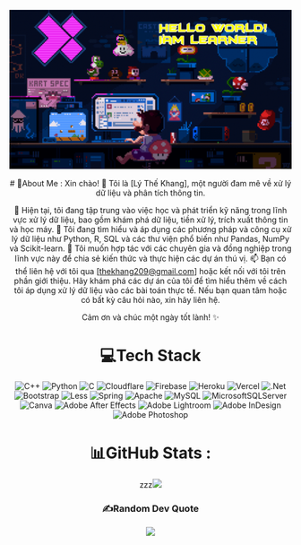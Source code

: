 <div align="center">


![Background GIF](oie_b211dWphLa1R.gif)

<div>
# 💫About Me :
Xin chào! 👋
Tôi là [Lý Thế Khang], một người đam mê về xử lý dữ liệu và phân tích thông tin.

🌱 Hiện tại, tôi đang tập trung vào việc học và phát triển kỹ năng trong lĩnh vực xử lý dữ liệu, bao gồm khám phá dữ liệu, tiền xử lý, trích xuất thông tin và học máy.
🔭 Tôi đang tìm hiểu và áp dụng các phương pháp và công cụ xử lý dữ liệu như Python, R, SQL và các thư viện phổ biến như Pandas, NumPy và Scikit-learn.
👯 Tôi muốn hợp tác với các chuyên gia và đồng nghiệp trong lĩnh vực này để chia sẻ kiến thức và thực hiện các dự án thú vị.
📫 Bạn có thể liên hệ với tôi qua [thekhang209@gmail.com] hoặc kết nối với tôi trên phần giới thiệu.
Hãy khám phá các dự án của tôi để tìm hiểu thêm về cách tôi áp dụng xử lý dữ liệu vào các bài toán thực tế. Nếu bạn quan tâm hoặc có bất kỳ câu hỏi nào, xin hãy liên hệ.

Cảm ơn và chúc một ngày tốt lành! ✨

# 💻Tech Stack
![C++](https://img.shields.io/badge/c++-%2300599C.svg?style=for-the-badge&logo=c%2B%2B&logoColor=white) ![Python](https://img.shields.io/badge/python-3670A0?style=for-the-badge&logo=python&logoColor=ffdd54) ![C](https://img.shields.io/badge/c-%2300599C.svg?style=for-the-badge&logo=c&logoColor=white) ![Cloudflare](https://img.shields.io/badge/Cloudflare-F38020?style=for-the-badge&logo=Cloudflare&logoColor=white) ![Firebase](https://img.shields.io/badge/firebase-%23039BE5.svg?style=for-the-badge&logo=firebase) ![Heroku](https://img.shields.io/badge/heroku-%23430098.svg?style=for-the-badge&logo=heroku&logoColor=white) ![Vercel](https://img.shields.io/badge/vercel-%23000000.svg?style=for-the-badge&logo=vercel&logoColor=white) ![.Net](https://img.shields.io/badge/.NET-5C2D91?style=for-the-badge&logo=.net&logoColor=white) ![Bootstrap](https://img.shields.io/badge/bootstrap-%23563D7C.svg?style=for-the-badge&logo=bootstrap&logoColor=white) ![Less](https://img.shields.io/badge/less-2B4C80?style=for-the-badge&logo=less&logoColor=white) ![Spring](https://img.shields.io/badge/spring-%236DB33F.svg?style=for-the-badge&logo=spring&logoColor=white) ![Apache](https://img.shields.io/badge/apache-%23D42029.svg?style=for-the-badge&logo=apache&logoColor=white) ![MySQL](https://img.shields.io/badge/mysql-%2300f.svg?style=for-the-badge&logo=mysql&logoColor=white) ![MicrosoftSQLServer](https://img.shields.io/badge/Microsoft%20SQL%20Sever-CC2927?style=for-the-badge&logo=microsoft%20sql%20server&logoColor=white) ![Canva](https://img.shields.io/badge/Canva-%2300C4CC.svg?style=for-the-badge&logo=Canva&logoColor=white) ![Adobe After Effects](https://img.shields.io/badge/Adobe%20After%20Effects-9999FF.svg?style=for-the-badge&logo=Adobe%20After%20Effects&logoColor=white) ![Adobe Lightroom](https://img.shields.io/badge/Adobe%20Lightroom-31A8FF.svg?style=for-the-badge&logo=Adobe%20Lightroom&logoColor=white) ![Adobe InDesign](https://img.shields.io/badge/Adobe%20InDesign-49021F?style=for-the-badge&logo=adobeindesign&logoColor=white) ![Adobe Photoshop](https://img.shields.io/badge/adobephotoshop-%2331A8FF.svg?style=for-the-badge&logo=adobephotoshop&logoColor=white)
# 📊GitHub Stats :
zzz[![](https://github-readme-stats.vercel.app/api?username)<br/>](https://github-readme-stats.vercel.app/api?username=khangly209&theme=highcontrast&show_icons=true&hide_border=true&count_private=false)


### ✍️Random Dev Quote
![](https://quotes-github-readme.vercel.app/api?type=horizontal&theme=radical)


